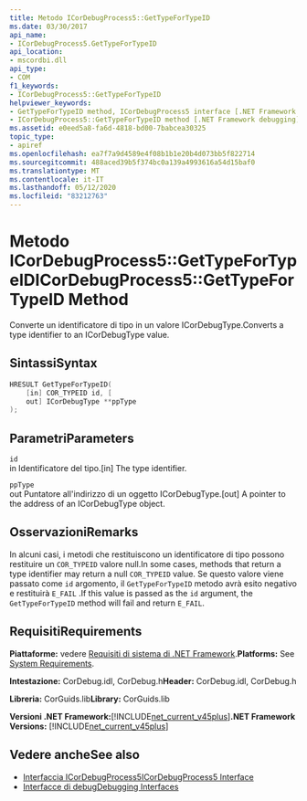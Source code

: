 ```yaml
---
title: Metodo ICorDebugProcess5::GetTypeForTypeID
ms.date: 03/30/2017
api_name:
- ICorDebugProcess5.GetTypeForTypeID
api_location:
- mscordbi.dll
api_type:
- COM
f1_keywords:
- ICorDebugProcess5::GetTypeForTypeID
helpviewer_keywords:
- GetTypeForTypeID method, ICorDebugProcess5 interface [.NET Framework debugging]
- ICorDebugProcess5::GetTypeForTypeID method [.NET Framework debugging]
ms.assetid: e0eed5a8-fa6d-4818-bd00-7babcea30325
topic_type:
- apiref
ms.openlocfilehash: ea7f7a9d4589e4f08b1b1e20b4d073bb5f822714
ms.sourcegitcommit: 488aced39b5f374bc0a139a4993616a54d15baf0
ms.translationtype: MT
ms.contentlocale: it-IT
ms.lasthandoff: 05/12/2020
ms.locfileid: "83212763"
---
```

# <a name="icordebugprocess5gettypefortypeid-method"></a><span data-ttu-id="15d33-102">Metodo ICorDebugProcess5::GetTypeForTypeID</span><span class="sxs-lookup"><span data-stu-id="15d33-102">ICorDebugProcess5::GetTypeForTypeID Method</span></span>
<span data-ttu-id="15d33-103">Converte un identificatore di tipo in un valore ICorDebugType.</span><span class="sxs-lookup"><span data-stu-id="15d33-103">Converts a type identifier to an ICorDebugType value.</span></span>  
  
## <a name="syntax"></a><span data-ttu-id="15d33-104">Sintassi</span><span class="sxs-lookup"><span data-stu-id="15d33-104">Syntax</span></span>  
  
```cpp  
HRESULT GetTypeForTypeID(  
    [in] COR_TYPEID id, [  
    out] ICorDebugType **ppType  
);  
```  
  
## <a name="parameters"></a><span data-ttu-id="15d33-105">Parametri</span><span class="sxs-lookup"><span data-stu-id="15d33-105">Parameters</span></span>  
 `id`  
 <span data-ttu-id="15d33-106">in Identificatore del tipo.</span><span class="sxs-lookup"><span data-stu-id="15d33-106">[in] The type identifier.</span></span>  
  
 `ppType`  
 <span data-ttu-id="15d33-107">out Puntatore all'indirizzo di un oggetto ICorDebugType.</span><span class="sxs-lookup"><span data-stu-id="15d33-107">[out] A pointer to the address of an ICorDebugType object.</span></span>  
  
## <a name="remarks"></a><span data-ttu-id="15d33-108">Osservazioni</span><span class="sxs-lookup"><span data-stu-id="15d33-108">Remarks</span></span>  
 <span data-ttu-id="15d33-109">In alcuni casi, i metodi che restituiscono un identificatore di tipo possono restituire un `COR_TYPEID` valore null.</span><span class="sxs-lookup"><span data-stu-id="15d33-109">In some cases, methods that return a type identifier may return a null `COR_TYPEID` value.</span></span> <span data-ttu-id="15d33-110">Se questo valore viene passato come `id` argomento, il `GetTypeForTypeID` metodo avrà esito negativo e restituirà `E_FAIL` .</span><span class="sxs-lookup"><span data-stu-id="15d33-110">If this value is passed as the `id` argument, the `GetTypeForTypeID` method will fail and return `E_FAIL`.</span></span>  
  
## <a name="requirements"></a><span data-ttu-id="15d33-111">Requisiti</span><span class="sxs-lookup"><span data-stu-id="15d33-111">Requirements</span></span>  
 <span data-ttu-id="15d33-112">**Piattaforme:** vedere [Requisiti di sistema di .NET Framework](../../get-started/system-requirements.md).</span><span class="sxs-lookup"><span data-stu-id="15d33-112">**Platforms:** See [System Requirements](../../get-started/system-requirements.md).</span></span>  
  
 <span data-ttu-id="15d33-113">**Intestazione:** CorDebug.idl, CorDebug.h</span><span class="sxs-lookup"><span data-stu-id="15d33-113">**Header:** CorDebug.idl, CorDebug.h</span></span>  
  
 <span data-ttu-id="15d33-114">**Libreria:** CorGuids.lib</span><span class="sxs-lookup"><span data-stu-id="15d33-114">**Library:** CorGuids.lib</span></span>  
  
 <span data-ttu-id="15d33-115">**Versioni .NET Framework:**[!INCLUDE[net_current_v45plus](../../../../includes/net-current-v45plus-md.md)]</span><span class="sxs-lookup"><span data-stu-id="15d33-115">**.NET Framework Versions:** [!INCLUDE[net_current_v45plus](../../../../includes/net-current-v45plus-md.md)]</span></span>  
  
## <a name="see-also"></a><span data-ttu-id="15d33-116">Vedere anche</span><span class="sxs-lookup"><span data-stu-id="15d33-116">See also</span></span>

- [<span data-ttu-id="15d33-117">Interfaccia ICorDebugProcess5</span><span class="sxs-lookup"><span data-stu-id="15d33-117">ICorDebugProcess5 Interface</span></span>](icordebugprocess5-interface.md)
- [<span data-ttu-id="15d33-118">Interfacce di debug</span><span class="sxs-lookup"><span data-stu-id="15d33-118">Debugging Interfaces</span></span>](debugging-interfaces.md)
